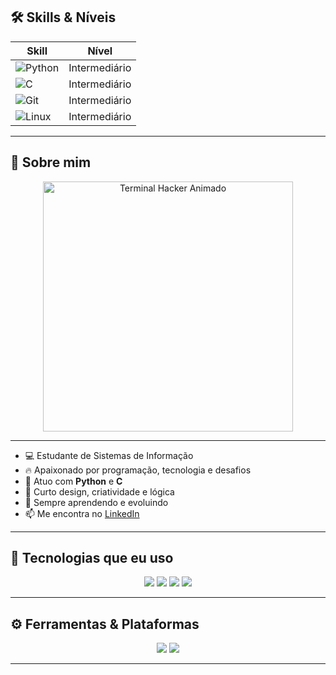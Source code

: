 ## 🛠️ Skills & Níveis

<div align="center">

| Skill  | Nível          |
|--------|----------------|
| ![Python](https://img.shields.io/badge/Python-00ff00?style=for-the-badge&logo=python&logoColor=000000) | Intermediário |
| ![C](https://img.shields.io/badge/C-00ff00?style=for-the-badge&logo=c&logoColor=000000) | Intermediário |
| ![Git](https://img.shields.io/badge/Git-00ff00?style=for-the-badge&logo=git&logoColor=000000) | Intermediário |
| ![Linux](https://img.shields.io/badge/Linux-00ff00?style=for-the-badge&logo=linux&logoColor=000000) | Intermediário |

</div>


---


## 🧠 Sobre mim
<div align="center">
  <img src="https://github.com/RydersS7/My-repository/blob/main/ryan_terminal_banner_clean.gif?raw=true" width="400" alt="Terminal Hacker Animado"/>
</div>

---

- 💻 Estudante de Sistemas de Informação
- 🔥 Apaixonado por programação, tecnologia e desafios  
- 🐍 Atuo com **Python** e **C**  
- 🎨 Curto design, criatividade e lógica  
- 🌱 Sempre aprendendo e evoluindo  
- 📫 Me encontra no [LinkedIn](https://linkedin.com/in/ryan-santos)  

---

## 💾 Tecnologias que eu uso

<div align="center">
  <img src="https://img.shields.io/badge/C-0A403D?style=for-the-badge&logo=c&logoColor=white">
  <img src="https://img.shields.io/badge/Python-0A403D?style=for-the-badge&logo=python&logoColor=white">
  <img src="https://img.shields.io/badge/Git-0A403D?style=for-the-badge&logo=git&logoColor=white">
  <img src="https://img.shields.io/badge/Linux-0A403D?style=for-the-badge&logo=linux&logoColor=white">
</div>

---

## ⚙️ Ferramentas & Plataformas

<div align="center">
  <img src="https://img.shields.io/badge/VSCODE-0A403D?style=for-the-badge&logo=visualstudiocode&logoColor=white">
  <img src="https://img.shields.io/badge/GitHub-0A403D?style=for-the-badge&logo=github&logoColor=white">
</div>

---

